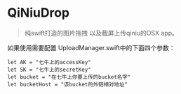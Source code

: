# QiNiuDrop

>纯swift打造的图片拖拽 以及截屏上传qiniu的OSX app。

如果使用需要配置 UploadManager.swift中的下面四个参数：
  
    let AK = "七牛上的accessKey"
    let SK = "七牛上的secretKey"
    let bucket = "在七牛上你要上传的bucket名字"
    let bucketHost = "该bucket的外链相对地址"
